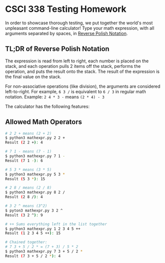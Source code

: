 # CSCI 338 Testing Homework

In order to showcase thorough testing, we put together the world's most unpleasant command-line calculator! Type your math expression, with all arguments separated by spaces, in [Reverse Polish Notation](https://en.wikipedia.org/wiki/Reverse_Polish_notation).

## TL;DR of Reverse Polish Notation

The expression is read from left to right, each number is placed on the stack, and each operation pulls 2 items off the stack, performs the operation, and puts the result onto the stack. The result of the expression is the final value on the stack.

For non-associative operations (like division), the arguments are considered left-to-right. For example, `6 3 /` is equivalent to `6 / 3` in regular math notation. Example: `2 4 * 3 -` means `(2 * 4) - 3`

The calculator has the following features:

## Allowed Math Operators

```sh
# 2 2 + means (2 + 2)
$ python3 mathexpr.py 2 2 +
Result (2 2 +): 4

# 7 1 - means (7 - 1)
$ python3 mathexpr.py 7 1 -
Result (7 1 -): 6

# 5 3 * means (3 * 5)
$ python3 mathexpr.py 5 3 *
Result (5 3 *): 15

# 2 8 / means (2 / 8)
$ python3 mathexpr.py 8 2 /
Result (2 8 /): 4

# 3 2 ^ means (3^2)
$ pyton3 mathexpr.py 3 2 ^
Result (3 2 ^): 9

# ++ Sums everything left in the list together
$ python3 mathexpr.py 1 2 3 4 5 ++
Result (1 2 3 4 5 ++): 15

# Chained together:
# 7 3 + 5 / 2 * = (7 + 3) / 5 * 2
$ python3 mathexpr.py 7 3 + 5 / 2 *
Result (7 3 + 5 / 2 *): 4
```
